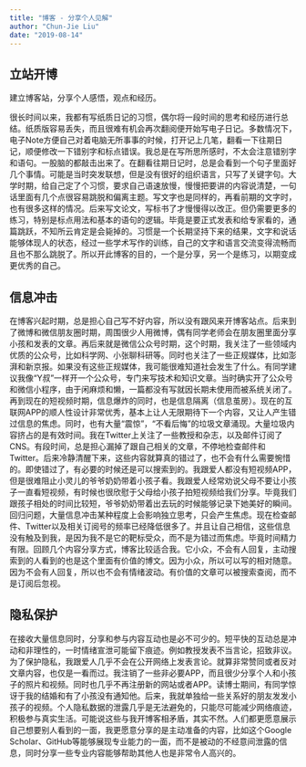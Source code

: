 ```yaml
---
title: "博客 - 分享个人见解"
author: "Chun-Jie Liu"
date: "2019-08-14"
---
```


## 立站开博

建立博客站，分享个人感悟，观点和经历。

很长时间以来，我都有写纸质日记的习惯，偶尔将一段时间的思考和经历进行总结。纸质版容易丢失，而且很难有机会再次翻阅便开始写电子日记。多数情况下，电子Note方便自己对着电脑无所事事的时候，打开记上几笔，翻看一下往期日记，顺便修改一下错别字和标点错误。我总是在写所思所感时，不太会注意错别字和语句。一股脑的都敲击出来了。在翻看往期日记时，总是会看到一个句子里面好几个事情。可能是当时突发联想，但是没有很好的组织语言，只写了关键字句。大学时期，给自己定了个习惯，要求自己语速放慢，慢慢把要讲的内容说清楚，一句话里面有几个点很容易跳脱和偏离主题。写文字也是同样的，再看前期的文字时，也有很多这样的情况。后来写文论文，写标书了才慢慢得以改正。但仍需要更多的练习，特别是标点用法和基本的语句的逻辑。毕竟是要正式发表和给专家看的，通篇跳跃，不知所云肯定是会毙掉的。习惯是一个长期坚持下来的结果，文字和说话能够体现人的状态，经过一些学术写作的训练，自己的文字和语言交流变得流畅而且也不那么跳脱了。所以开此博客的目的，一个是分享，另一个是练习，以期变成更优秀的自己。

## 信息冲击

在博客兴起时期，总是担心自己写不好内容，所以没有跟风来开博客站点。后来到了微博和微信朋友圈时期，周围很少人用微博，偶有同学老师会在朋友圈里面分享小孩和发表的文章。再后来就是微信公众号时期，这个时期，我关注了一些领域内优质的公众号，比如科学网、小张聊科研等。同时也关注了一些正规媒体，比如澎湃和新京报。如果没有这些正规媒体，我可能很难知道社会发生了什么。有同学建议我像“Y叔”一样开一个公众号，专门来写技术和知识文章。当时确实开了公众号和微信小程序，由于闲麻烦和懒，一篇都没有写就因长期未使用而被系统关闭了。再到现在的短视频时期，信息爆炸的同时，也是信息隔离（信息茧房）。现在的互联网APP的顺人性设计非常优秀，基本上让人无限期待下一个内容，又让人产生错过信息的焦虑。同时，也有大量“震惊”，“不看后悔”的垃圾文章涌现。大量垃圾内容挤占的是有效时间。我在Twitter上关注了一些教授和杂志，以及邮件订阅了CNS。有段时间，总是担心漏掉了跟自己相关的文章，不停地检查邮件和Twitter。后来冷静清醒下来，这些内容就算真的错过了，也不会有什么需要惋惜的。即使错过了，有必要的时候还是可以搜索到的。我跟爱人都没有短视频APP，但是很难阻止小灵儿的爷爷奶奶带着小孩子看。我跟爱人经常劝说父母不要让小孩子一直看短视频，有时候也很欣慰于父母给小孩子拍短视频给我们分享。毕竟我们跟孩子相处的时间比较短，爷爷奶奶带着出去玩的时候能够记录下她美好的瞬间。回归问题，大量信息冲击某种程度上会影响独立思考，只会产生焦虑。现在检查邮件、Twitter以及相关订阅号的频率已经降低很多了。并且让自己相信，这些信息没有触及到我，是因为我不是它的靶标受众，而不是为错过而焦虑。毕竟时间精力有限。回顾几个内容分享方式，博客比较适合我。它小众，不会有人回复，主动搜索到的人看到的也是这个里面有价值的博文。因为小众，所以可以写的相对随意。因为不会有人回复，所以也不会有情绪波动。有价值的文章可以被搜索查阅，而不是订阅后忽视。

## 隐私保护

在接收大量信息同时，分享和参与内容互动也是必不可少的。短平快的互动总是冲动和非理性的，一时情绪宣泄可能留下痕迹。例如教授发表不当言论，招致非议。为了保护隐私，我跟爱人几乎不会在公开网络上发表言论。就算非常赞同或者反对文章内容，也仅是一看而过。我注销了一些非必要APP，而且很少分享个人和小孩子的照片和视频。同时也几乎不再注册新的网站或者APP。读博士期间，有同学惊讶于我的结婚和有了小孩没有通知他。后来，我就单独给一些关系好的朋友发发小孩子的视频。个人隐私数据的泄露几乎是无法避免的，只能尽可能减少网络痕迹，积极参与真实生活。可能说这些与我开博客相矛盾，其实不然。人们都更愿意展示自己想要别人看到的一面，我更愿意分享的是主动准备的内容，比如这个Google Scholar、GitHub等能够展现专业能力的一面，而不是被动的不经意间泄露的信息，同时分享一些专业内容能够帮助其他人也是非常令人高兴的。
